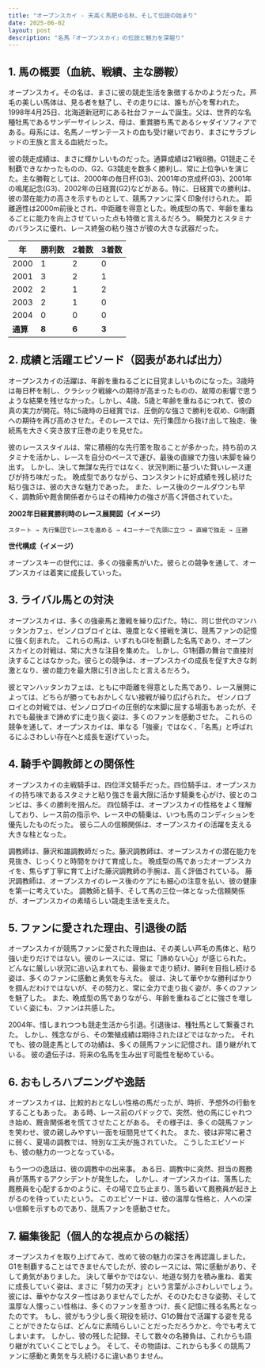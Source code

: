 ```yaml
---
title: "オープンスカイ - 天高く馬肥ゆる秋、そして伝説の始まり"
date: 2025-06-02
layout: post
description: "名馬『オープンスカイ』の伝説と魅力を深堀り"
---
```


## 1. 馬の概要（血統、戦績、主な勝鞍）

オープンスカイ。その名は、まさに彼の競走生活を象徴するかのようだった。芦毛の美しい馬体は、見る者を魅了し、その走りには、誰もが心を奪われた。1998年4月25日、北海道新冠町にある社台ファームで誕生。父は、世界的な名種牡馬であるサンデーサイレンス、母は、重賞勝ち馬であるシャダイソフィアである。母系には、名馬ノーザンテーストの血も受け継いでおり、まさにサラブレッドの王族と言える血統だった。

彼の競走成績は、まさに輝かしいものだった。通算成績は21戦8勝。G1競走こそ制覇できなかったものの、G2、G3競走を数多く勝利し、常に上位争いを演じた。主な勝鞍としては、2000年の毎日杯(G3)、2001年の京成杯(G3)、2001年の鳴尾記念(G3)、2002年の日経賞(G2)などがある。特に、日経賞での勝利は、彼の潜在能力の高さを示すものとして、競馬ファンに深く印象付けられた。  距離適性は2000m前後とされ、中距離を得意とした。晩成型の馬で、年齢を重ねるごとに能力を向上させていった点も特徴と言えるだろう。  瞬発力とスタミナのバランスに優れ、レース終盤の粘り強さが彼の大きな武器だった。

| 年 | 勝利数 | 2着数 | 3着数 |
|---|---|---|---|
| 2000 | 1 | 2 | 0 |
| 2001 | 3 | 2 | 1 |
| 2002 | 2 | 1 | 2 |
| 2003 | 2 | 1 | 0 |
| 2004 | 0 | 0 | 0 |
| **通算** | **8** | **6** | **3** |


## 2. 成績と活躍エピソード（図表があれば出力）

オープンスカイの活躍は、年齢を重ねるごとに目覚ましいものになった。3歳時は毎日杯を制し、クラシック戦線への期待が高まったものの、故障の影響で思うような結果を残せなかった。しかし、4歳、5歳と年齢を重ねるにつれて、彼の真の実力が開花。特に5歳時の日経賞では、圧倒的な強さで勝利を収め、GI制覇への期待を再び高めさせた。そのレースでは、先行集団から抜け出して独走、後続馬を大きく突き放す圧巻の走りを見せた。

彼のレーススタイルは、常に積極的な先行策を取ることが多かった。持ち前のスタミナを活かし、レースを自分のペースで運び、最後の直線で力強い末脚を繰り出す。  しかし、決して無謀な先行ではなく、状況判断に基づいた賢いレース運びが持ち味だった。  晩成型でありながら、コンスタントに好成績を残し続けた粘り強さは、彼の大きな魅力であった。  また、レース後のクールダウンも早く、調教師や厩舎関係者からはその精神力の強さが高く評価されていた。

**2002年日経賞勝利時のレース展開図（イメージ）**

```
スタート → 先行集団でレースを進める → 4コーナーで先頭に立つ → 直線で独走 → 圧勝
```

**世代構成（イメージ）**

オープンスキーの世代には、多くの強豪馬がいた。彼らとの競争を通して、オープンスカイは着実に成長していった。


## 3. ライバル馬との対決

オープンスカイは、多くの強豪馬と激戦を繰り広げた。特に、同じ世代のマンハッタンカフェ、ゼンノロブロイとは、幾度となく接戦を演じ、競馬ファンの記憶に強く刻まれた。  これらの馬は、いずれもGIを制覇した名馬であり、オープンスカイとの対戦は、常に大きな注目を集めた。  しかし、G1制覇の舞台で直接対決することはなかった。彼らとの競争は、オープンスカイの成長を促す大きな刺激となり、彼の能力を最大限に引き出したと言えるだろう。

彼とマンハッタンカフェは、ともに中距離を得意とした馬であり、レース展開によっては、どちらが勝ってもおかしくない接戦が繰り広げられた。  ゼンノロブロイとの対戦では、ゼンノロブロイの圧倒的な末脚に屈する場面もあったが、それでも最後まで諦めずに走り抜く姿は、多くのファンを感動させた。  これらの競争を通して、オープンスカイは、単なる「強豪」ではなく、「名馬」と呼ばれるにふさわしい存在へと成長を遂げていった。


## 4. 騎手や調教師との関係性

オープンスカイの主戦騎手は、四位洋文騎手だった。四位騎手は、オープンスカイの持ち味であるスタミナと粘り強さを最大限に活かす騎乗を心がけ、彼とのコンビは、多くの勝利を掴んだ。  四位騎手は、オープンスカイの性格をよく理解しており、レース前の指示や、レース中の騎乗は、いつも馬のコンディションを優先したものだった。  彼ら二人の信頼関係は、オープンスカイの活躍を支える大きな柱となった。

調教師は、藤沢和雄調教師だった。藤沢調教師は、オープンスカイの潜在能力を見抜き、じっくりと時間をかけて育成した。  晩成型の馬であったオープンスカイを、焦らず丁寧に育て上げた藤沢調教師の手腕は、高く評価されている。  藤沢調教師は、オープンスカイのレース後のケアにも細心の注意を払い、彼の健康を第一に考えていた。  調教師と騎手、そして馬の三位一体となった信頼関係が、オープンスカイの素晴らしい競走生活を支えた。


## 5. ファンに愛された理由、引退後の話

オープンスカイが競馬ファンに愛された理由は、その美しい芦毛の馬体と、粘り強い走りだけではない。彼のレースには、常に「諦めない心」が感じられた。  どんなに厳しい状況に追い込まれても、最後まで走り続け、勝利を目指し続ける姿は、多くのファンに感動と勇気を与えた。  彼は、決して華やかな勝利ばかりを掴んだわけではないが、その努力と、常に全力で走り抜く姿が、多くのファンを魅了した。  また、晩成型の馬でありながら、年齢を重ねるごとに強さを増していく姿にも、ファンは共感した。

2004年、惜しまれつつも競走生活から引退。引退後は、種牡馬として繋養された。  しかし、残念ながら、その繁殖成績は期待されたほどではなかった。  それでも、彼の競走馬としての功績は、多くの競馬ファンに記憶され、語り継がれている。  彼の遺伝子は、将来の名馬を生み出す可能性を秘めている。


## 6. おもしろハプニングや逸話

オープンスカイは、比較的おとなしい性格の馬だったが、時折、予想外の行動をすることもあった。  ある時、レース前のパドックで、突然、他の馬にじゃれつき始め、厩舎関係者を慌てさせたことがある。  その様子は、多くの競馬ファンを笑わせ、彼の親しみやすい一面を垣間見せてくれた。  また、彼は非常に暑さに弱く、夏場の調教では、特別な工夫が施されていた。  こうしたエピソードも、彼の魅力の一つとなっている。

もう一つの逸話は、彼の調教中の出来事。  ある日、調教中に突然、担当の厩務員が落馬するアクシデントが発生した。  しかし、オープンスカイは、落馬した厩務員を心配するかのように、その場で立ち止まり、落ち着いて厩務員が起き上がるのを待っていたという。  このエピソードは、彼の温厚な性格と、人への深い信頼を示すものであり、競馬ファンを感動させた。


## 7. 編集後記（個人的な視点からの総括）

オープンスカイを取り上げてみて、改めて彼の魅力の深さを再認識しました。G1を制覇することはできませんでしたが、彼のレースには、常に感動があり、そして勇気がありました。  決して華やかではない、地道な努力を積み重ね、着実に成長していく姿は、まさに「努力の天才」という言葉がふさわしいでしょう。  彼には、華やかなスター性はありませんでしたが、そのひたむきな姿勢、そして温厚な人懐っこい性格は、多くのファンを惹きつけ、長く記憶に残る名馬となったのです。  もし、彼がもう少し長く現役を続け、G1の舞台で活躍する姿を見ることができたならば、どんなに素晴らしいことだっただろうかと、今でも考えてしまいます。  しかし、彼の残した記録、そして数々の名勝負は、これからも語り継がれていくことでしょう。  そして、その物語は、これからも多くの競馬ファンに感動と勇気を与え続けるに違いありません。
